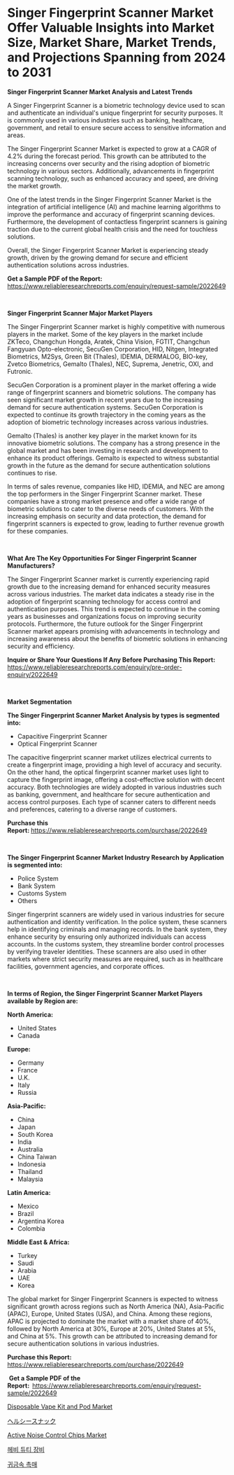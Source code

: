 <p><h1>Singer Fingerprint Scanner Market Offer Valuable Insights into Market Size, Market Share, Market Trends, and Projections Spanning from 2024 to 2031</h1></p><p><strong>Singer Fingerprint Scanner Market Analysis and Latest Trends</strong></p>
<p><p>A Singer Fingerprint Scanner is a biometric technology device used to scan and authenticate an individual's unique fingerprint for security purposes. It is commonly used in various industries such as banking, healthcare, government, and retail to ensure secure access to sensitive information and areas.</p><p>The Singer Fingerprint Scanner Market is expected to grow at a CAGR of 4.2% during the forecast period. This growth can be attributed to the increasing concerns over security and the rising adoption of biometric technology in various sectors. Additionally, advancements in fingerprint scanning technology, such as enhanced accuracy and speed, are driving the market growth.</p><p>One of the latest trends in the Singer Fingerprint Scanner Market is the integration of artificial intelligence (AI) and machine learning algorithms to improve the performance and accuracy of fingerprint scanning devices. Furthermore, the development of contactless fingerprint scanners is gaining traction due to the current global health crisis and the need for touchless solutions.</p><p>Overall, the Singer Fingerprint Scanner Market is experiencing steady growth, driven by the growing demand for secure and efficient authentication solutions across industries.</p></p>
<p><strong>Get a Sample PDF of the Report:&nbsp;</strong> <a href="https://www.reliableresearchreports.com/enquiry/request-sample/2022649">https://www.reliableresearchreports.com/enquiry/request-sample/2022649</a></p>
<p>&nbsp;</p>
<p><strong>Singer Fingerprint Scanner Major Market Players</strong></p>
<p><p>The Singer Fingerprint Scanner market is highly competitive with numerous players in the market. Some of the key players in the market include ZKTeco, Changchun Hongda, Aratek, China Vision, FGTIT, Changchun Fangyuan Opto-electronic, SecuGen Corporation, HID, Nitgen, Integrated Biometrics, M2Sys, Green Bit (Thales), IDEMIA, DERMALOG, BIO-key, Zvetco Biometrics, Gemalto (Thales), NEC, Suprema, Jenetric, OXI, and Futronic.</p><p>SecuGen Corporation is a prominent player in the market offering a wide range of fingerprint scanners and biometric solutions. The company has seen significant market growth in recent years due to the increasing demand for secure authentication systems. SecuGen Corporation is expected to continue its growth trajectory in the coming years as the adoption of biometric technology increases across various industries.</p><p>Gemalto (Thales) is another key player in the market known for its innovative biometric solutions. The company has a strong presence in the global market and has been investing in research and development to enhance its product offerings. Gemalto is expected to witness substantial growth in the future as the demand for secure authentication solutions continues to rise.</p><p>In terms of sales revenue, companies like HID, IDEMIA, and NEC are among the top performers in the Singer Fingerprint Scanner market. These companies have a strong market presence and offer a wide range of biometric solutions to cater to the diverse needs of customers. With the increasing emphasis on security and data protection, the demand for fingerprint scanners is expected to grow, leading to further revenue growth for these companies.</p></p>
<p>&nbsp;</p>
<p><strong>What Are The Key Opportunities For Singer Fingerprint Scanner Manufacturers?</strong></p>
<p><p>The Singer Fingerprint Scanner market is currently experiencing rapid growth due to the increasing demand for enhanced security measures across various industries. The market data indicates a steady rise in the adoption of fingerprint scanning technology for access control and authentication purposes. This trend is expected to continue in the coming years as businesses and organizations focus on improving security protocols. Furthermore, the future outlook for the Singer Fingerprint Scanner market appears promising with advancements in technology and increasing awareness about the benefits of biometric solutions in enhancing security and efficiency.</p></p>
<p><strong>Inquire or Share Your Questions If Any Before Purchasing This Report:</strong> <a href="https://www.reliableresearchreports.com/enquiry/pre-order-enquiry/2022649">https://www.reliableresearchreports.com/enquiry/pre-order-enquiry/2022649</a></p>
<p>&nbsp;</p>
<p><strong>Market Segmentation</strong></p>
<p><strong>The Singer Fingerprint Scanner Market Analysis by types is segmented into:</strong></p>
<p><ul><li>Capacitive Fingerprint Scanner</li><li>Optical Fingerprint Scanner</li></ul></p>
<p><p>The capacitive fingerprint scanner market utilizes electrical currents to create a fingerprint image, providing a high level of accuracy and security. On the other hand, the optical fingerprint scanner market uses light to capture the fingerprint image, offering a cost-effective solution with decent accuracy. Both technologies are widely adopted in various industries such as banking, government, and healthcare for secure authentication and access control purposes. Each type of scanner caters to different needs and preferences, catering to a diverse range of customers.</p></p>
<p><strong>Purchase this Report:&nbsp;</strong><a href="https://www.reliableresearchreports.com/purchase/2022649">https://www.reliableresearchreports.com/purchase/2022649</a></p>
<p>&nbsp;</p>
<p><strong>The Singer Fingerprint Scanner Market Industry Research by Application is segmented into:</strong></p>
<p><ul><li>Police System</li><li>Bank System</li><li>Customs System</li><li>Others</li></ul></p>
<p><p>Singer fingerprint scanners are widely used in various industries for secure authentication and identity verification. In the police system, these scanners help in identifying criminals and managing records. In the bank system, they enhance security by ensuring only authorized individuals can access accounts. In the customs system, they streamline border control processes by verifying traveler identities. These scanners are also used in other markets where strict security measures are required, such as in healthcare facilities, government agencies, and corporate offices.</p></p>
<p>&nbsp;</p>
<p><strong>In terms of Region, the Singer Fingerprint Scanner Market Players available by Region are:</strong></p>
<p>
    <p> <strong> North America: </strong>
        <ul>
            <li>United States</li>
            <li>Canada</li>
        </ul>
        </p> 
    <p> <strong> Europe: </strong>
        <ul>
            <li>Germany</li>
            <li>France</li>
            <li>U.K.</li>
            <li>Italy</li>
            <li>Russia</li>
        </ul>
        </p> 
    <p> <strong> Asia-Pacific: </strong>
        <ul>
            <li>China</li>
            <li>Japan</li>
            <li>South Korea</li>
            <li>India</li>
            <li>Australia</li>
            <li>China Taiwan</li>
            <li>Indonesia</li>
            <li>Thailand</li>
            <li>Malaysia</li>
        </ul>
        </p> 
    <p> <strong> Latin America: </strong>
        <ul>
            <li>Mexico</li>
            <li>Brazil</li>
            <li>Argentina Korea</li>
            <li>Colombia</li>
        </ul>
        </p> 
    <p> <strong> Middle East & Africa: </strong>
        <ul>
            <li>Turkey</li>
            <li>Saudi</li>
            <li>Arabia</li>
            <li>UAE</li>
            <li>Korea</li>
        </ul>
    </p>
    </p>
<p><p>The global market for Singer Fingerprint Scanners is expected to witness significant growth across regions such as North America (NA), Asia-Pacific (APAC), Europe, United States (USA), and China. Among these regions, APAC is projected to dominate the market with a market share of 40%, followed by North America at 30%, Europe at 20%, United States at 5%, and China at 5%. This growth can be attributed to increasing demand for secure authentication solutions in various industries.</p></p>
<p><strong>Purchase this Report: </strong><a href="https://www.reliableresearchreports.com/purchase/2022649">https://www.reliableresearchreports.com/purchase/2022649</a></p>
<p>&nbsp;<strong>Get a Sample PDF of the Report:&nbsp;&nbsp;</strong><a href="https://www.reliableresearchreports.com/enquiry/request-sample/2022649">https://www.reliableresearchreports.com/enquiry/request-sample/2022649</a></p>
<p><strong></strong></p>
<p><p><a href="https://adventurous-uranium-ef9.notion.site/Disposable-Vape-Kit-and-Pod-Market-Analysis-and-Market-Size-Global-Industry-Overview-Market-Segmen-ac00beb094904c4cb40d9559a48ea8c5">Disposable Vape Kit and Pod Market</a></p><p><a href="https://medium.com/@cheryledianeweber9eti23wjw9/%E5%81%A5%E5%BA%B7%E3%81%8A%E3%82%84%E3%81%A4%E5%B8%82%E5%A0%B4%E3%83%AC%E3%83%9D%E3%83%BC%E3%83%88%E3%81%AF-%E3%81%93%E3%81%AE%E5%B8%82%E5%A0%B4%E3%81%AE%E6%9C%80%E6%96%B0%E3%83%88%E3%83%AC%E3%83%B3%E3%83%89%E3%81%A8%E6%88%90%E9%95%B7%E6%A9%9F%E4%BC%9A%E3%82%92%E6%98%8E%E3%82%89%E3%81%8B%E3%81%AB%E3%81%97%E3%81%A6%E3%81%84%E3%81%BE%E3%81%99-d646c841afd9">ヘルシースナック</a></p><p><a href="https://github.com/seekum/Market-Research-Report-List-1/blob/main/active-noise-control-chips-market.md">Active Noise Control Chips Market</a></p><p><a href="https://medium.com/@ar-medical/%ED%97%A4%EB%B9%84-%EB%93%80%ED%8B%B0-%EC%9E%A5%EB%B9%84-%EC%8B%9C%EC%9E%A5-%EA%B7%9C%EB%AA%A8-%EB%B0%8F-%EC%8B%9C%EC%9E%A5-%EB%8F%99%ED%96%A5-%EC%99%84%EC%A0%84%ED%95%9C-%EC%82%B0%EC%97%85-%EA%B0%9C%EC%9A%94-2024%EB%85%84%EB%B6%80%ED%84%B0-2031%EB%85%84%EA%B9%8C%EC%A7%80-81d504c80ab0">헤비 듀티 장비</a></p><p><a href="https://medium.com/@bkszjgzqq1851/%EA%B7%80%EC%A4%91%ED%95%9C-%EA%B8%88%EC%86%8D-%EC%B4%89%EB%A7%A4-%EC%8B%9C%EC%9E%A5-%EC%8B%9C%EC%9E%A5-%EC%A0%90%EC%9C%A0%EC%9C%A8-%EC%8B%9C%EC%9E%A5-%ED%8A%B8%EB%A0%8C%EB%93%9C-%EB%B0%8F-%EB%AF%B8%EB%9E%98-%EC%84%B1%EC%9E%A5-%ED%83%90%EC%83%89-ff885bac1c74">귀금속 촉매</a></p></p>